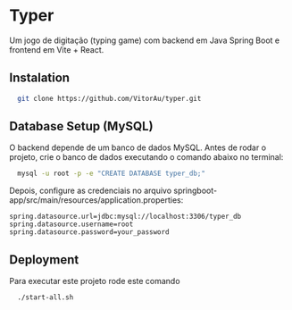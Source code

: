 
# Typer

Um jogo de digitação (typing game) com backend em Java Spring Boot e frontend em Vite + React.




## Instalation

```bash
  git clone https://github.com/VitorAu/typer.git
```

## Database Setup (MySQL)

O backend depende de um banco de dados MySQL. Antes de rodar o projeto, crie o banco de dados executando o comando abaixo no terminal:

```bash
  mysql -u root -p -e "CREATE DATABASE typer_db;"
```

Depois, configure as credenciais no arquivo springboot-app/src/main/resources/application.properties:

```properties
spring.datasource.url=jdbc:mysql://localhost:3306/typer_db
spring.datasource.username=root
spring.datasource.password=your_password
```

## Deployment

Para executar este projeto rode este comando

```bash
  ./start-all.sh
```

